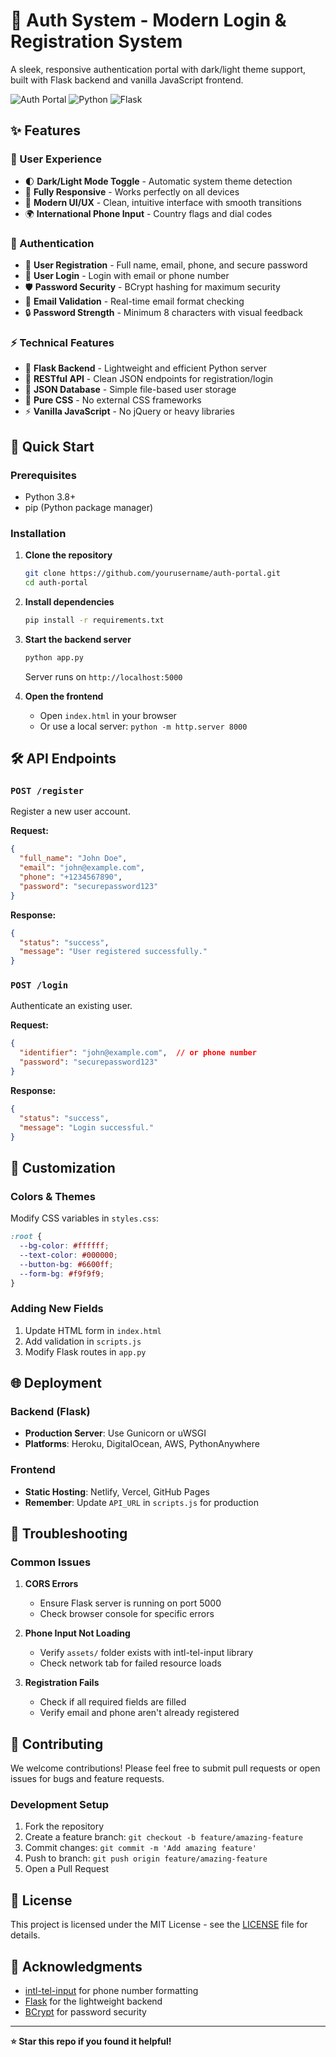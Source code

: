 # 🔐 Auth System - Modern Login & Registration System

A sleek, responsive authentication portal with dark/light theme support, built with Flask backend and vanilla JavaScript frontend.

![Auth Portal](https://img.shields.io/badge/Status-Ready%20to%20Deploy-green)
![Python](https://img.shields.io/badge/Python-3.8%2B-blue)
![Flask](https://img.shields.io/badge/Flask-2.0%2B-lightgrey)

## ✨ Features

### 🎨 User Experience
- 🌓 **Dark/Light Mode Toggle** - Automatic system theme detection
- 📱 **Fully Responsive** - Works perfectly on all devices
- 🎯 **Modern UI/UX** - Clean, intuitive interface with smooth transitions
- 🌍 **International Phone Input** - Country flags and dial codes

### 🔐 Authentication
- 👤 **User Registration** - Full name, email, phone, and secure password
- 🔑 **User Login** - Login with email or phone number
- 🛡️ **Password Security** - BCrypt hashing for maximum security
- 📧 **Email Validation** - Real-time email format checking
- 🔒 **Password Strength** - Minimum 8 characters with visual feedback

### ⚡ Technical Features
- 🚀 **Flask Backend** - Lightweight and efficient Python server
- 🔄 **RESTful API** - Clean JSON endpoints for registration/login
- 💾 **JSON Database** - Simple file-based user storage
- 🎨 **Pure CSS** - No external CSS frameworks
- ⚡ **Vanilla JavaScript** - No jQuery or heavy libraries

## 🚀 Quick Start

### Prerequisites
- Python 3.8+
- pip (Python package manager)

### Installation

1. **Clone the repository**
   ```bash
   git clone https://github.com/yourusername/auth-portal.git
   cd auth-portal
   ```

2. **Install dependencies**
   ```bash
   pip install -r requirements.txt
   ```

3. **Start the backend server**
   ```bash
   python app.py
   ```
   Server runs on `http://localhost:5000`

4. **Open the frontend**
   - Open `index.html` in your browser
   - Or use a local server: `python -m http.server 8000`

## 🛠️ API Endpoints

### `POST /register`
Register a new user account.

**Request:**
```json
{
  "full_name": "John Doe",
  "email": "john@example.com",
  "phone": "+1234567890",
  "password": "securepassword123"
}
```

**Response:**
```json
{
  "status": "success",
  "message": "User registered successfully."
}
```

### `POST /login`
Authenticate an existing user.

**Request:**
```json
{
  "identifier": "john@example.com",  // or phone number
  "password": "securepassword123"
}
```

**Response:**
```json
{
  "status": "success",
  "message": "Login successful."
}
```

## 🎨 Customization

### Colors & Themes
Modify CSS variables in `styles.css`:
```css
:root {
  --bg-color: #ffffff;
  --text-color: #000000;
  --button-bg: #6600ff;
  --form-bg: #f9f9f9;
}
```

### Adding New Fields
1. Update HTML form in `index.html`
2. Add validation in `scripts.js`
3. Modify Flask routes in `app.py`

## 🌐 Deployment

### Backend (Flask)
- **Production Server**: Use Gunicorn or uWSGI
- **Platforms**: Heroku, DigitalOcean, AWS, PythonAnywhere

### Frontend
- **Static Hosting**: Netlify, Vercel, GitHub Pages
- **Remember**: Update `API_URL` in `scripts.js` for production

## 🔧 Troubleshooting

### Common Issues

1. **CORS Errors**
   - Ensure Flask server is running on port 5000
   - Check browser console for specific errors

2. **Phone Input Not Loading**
   - Verify `assets/` folder exists with intl-tel-input library
   - Check network tab for failed resource loads

3. **Registration Fails**
   - Check if all required fields are filled
   - Verify email and phone aren't already registered

## 🤝 Contributing

We welcome contributions! Please feel free to submit pull requests or open issues for bugs and feature requests.

### Development Setup
1. Fork the repository
2. Create a feature branch: `git checkout -b feature/amazing-feature`
3. Commit changes: `git commit -m 'Add amazing feature'`
4. Push to branch: `git push origin feature/amazing-feature`
5. Open a Pull Request

## 📄 License

This project is licensed under the MIT License - see the [LICENSE](LICENSE) file for details.

## 🤝 Acknowledgments

- [intl-tel-input](https://github.com/jackocnr/intl-tel-input) for phone number formatting
- [Flask](https://flask.palletsprojects.com/) for the lightweight backend
- [BCrypt](https://github.com/pyca/bcrypt/) for password security

---

**⭐ Star this repo if you found it helpful!**
